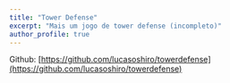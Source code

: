 ```yaml
---
title: "Tower Defense"
excerpt: "Mais um jogo de tower defense (incompleto)"
author_profile: true
---
```



Github: [https://github.com/lucasoshiro/towerdefense](https://github.com/lucasoshiro/towerdefense)
